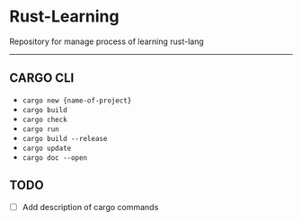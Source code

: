 # Rust-Learning
 Repository for manage process of learning rust-lang

 ---
 ## CARGO CLI
 
 - `cargo new {name-of-project}`
 - `cargo build`
 - `cargo check`
 - `cargo run`
 - `cargo build --release`
 - `cargo update`
 - `cargo doc --open`

## TODO
- [ ] Add description of cargo commands
